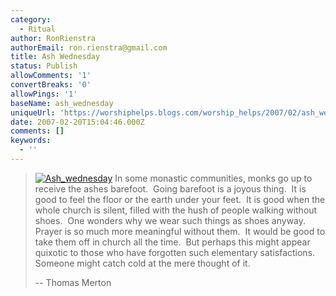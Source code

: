```yaml
---
category:
  - Ritual
author: RonRienstra
authorEmail: ron.rienstra@gmail.com
title: Ash Wednesday
status: Publish
allowComments: '1'
convertBreaks: '0'
allowPings: '1'
baseName: ash_wednesday
uniqueUrl: 'https://worshiphelps.blogs.com/worship_helps/2007/02/ash_wednesday.html '
date: 2007-02-20T15:04:46.000Z
comments: []
keywords:
  - ''
---
```

> [![Ash_wednesday](https://worshiphelps.blogs.com/worship_helps/images/ash_wednesday.jpg "Ash_wednesday")](http://worshiphelps.blogs.com/.shared/image.html?/photos/uncategorized/ash_wednesday.jpg) In some monastic communities, monks go up to receive the ashes barefoot.  Going barefoot is a joyous thing.  It is good to feel the floor or the earth under your feet.  It is good when the whole church is silent, filled with the hush of people walking without shoes.  One wonders why we wear such things as shoes anyway.  Prayer is so much more meaningful without them.  It would be good to take them off in church all the time.  But perhaps this might appear quixotic to those who have forgotten such elementary satisfactions.  Someone might catch cold at the mere thought of it.
> 
> \-- Thomas Merton